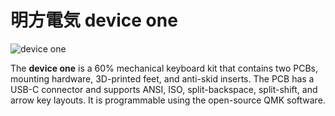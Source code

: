 # 明方電気 device one

![device one](https://cdn.shopify.com/s/files/1/0428/0624/7583/products/keyboard_720x.png?v=1594330016)

The **device one** is a 60% mechanical keyboard kit that  contains two PCBs, mounting hardware, 3D-printed feet, and anti-skid  inserts. The PCB has a USB-C connector and supports ANSI, ISO,  split-backspace, split-shift, and arrow key layouts. It is programmable  using the open-source QMK software.

